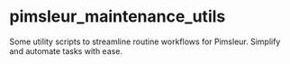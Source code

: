 # pimsleur_maintenance_utils
Some utility scripts to streamline routine workflows for Pimsleur. Simplify and automate tasks with ease.
